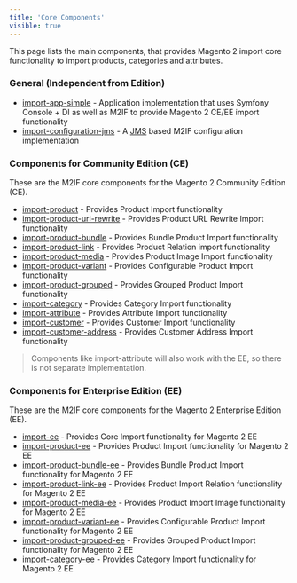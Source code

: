```yaml
---
title: 'Core Components'
visible: true
---
```


This page lists the main components, that provides Magento 2 import core functionality to import products, categories and attributes.

### General (Independent from Edition)

* [import-app-simple](https://github.com/techdivision/import-app-simple) - Application implementation that uses Symfony Console + DI as well as M2IF to provide Magento 2 CE/EE import functionality
* [import-configuration-jms](https://github.com/techdivision/import-configuration-jms) - A [JMS](https://github.com/schmittjoh/serializer) based M2IF configuration implementation

### Components for Community Edition (CE)

These are the M2IF core components for the Magento 2 Community Edition (CE).

* [import-product](https://github.com/techdivision/import-product) - Provides Product Import functionality
* [import-product-url-rewrite](https://github.com/techdivision/import-product-url-rewrite) - Provides Product URL Rewrite Import functionality
* [import-product-bundle](https://github.com/techdivision/import-product-bundle) - Provides Bundle Product Import functionality
* [import-product-link](https://github.com/techdivision/import-product-link) - Provides Product Relation import functionality
* [import-product-media](https://github.com/techdivision/import-product-media) - Provides Product Image Import functionality
* [import-product-variant](https://github.com/techdivision/import-product-variant) - Provides Configurable Product Import functionality
* [import-product-grouped](https://github.com/techdivision/import-product-grouped) - Provides Grouped Product Import functionality
* [import-category](https://github.com/techdivision/import-category) - Provides Category Import functionality
* [import-attribute](https://github.com/techdivision/import-attribute) - Provides Attribute Import functionality
* [import-customer](https://github.com/techdivision/import-customer) - Provides Customer Import functionality
* [import-customer-address](https://github.com/techdivision/import-customer-address) - Provides Customer Address Import functionality

> Components like import-attribute will also work with the EE, so there is not separate implementation.

### Components for Enterprise Edition (EE)

These are the M2IF core components for the Magento 2 Enterprise Edition (EE).

* [import-ee](https://github.com/techdivision/import-ee) - Provides Core Import functionality for Magento 2 EE
* [import-product-ee](https://github.com/techdivision/import-product-ee) - Provides Product Import functionality for Magento 2 EE
* [import-product-bundle-ee](https://github.com/techdivision/import-product-bundle-ee) - Provides Bundle Product Import functionality for Magento 2 EE
* [import-product-link-ee](https://github.com/techdivision/import-product-link-ee) - Provides Product Import Relation functionality for Magento 2 EE
* [import-product-media-ee](https://github.com/techdivision/import-product-media-ee) - Provides Product Import Image functionality for Magento 2 EE
* [import-product-variant-ee](https://github.com/techdivision/import-product-variant-ee) - Provides Configurable Product Import functionality for Magento 2 EE
* [import-product-grouped-ee](https://github.com/techdivision/import-product-grouped-ee) - Provides Grouped Product Import functionality for Magento 2 EE
* [import-category-ee](https://github.com/techdivision/import-category-ee) - Provides Category Import functionality for Magento 2 EE
